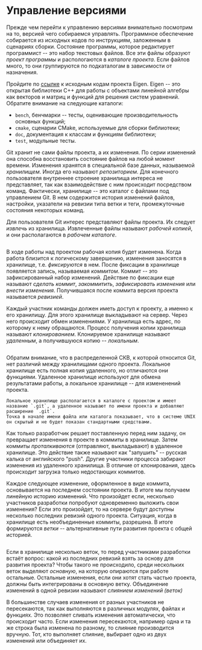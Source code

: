 # Управление версиями

<!-- Что такое проект -->
Прежде чем перейти к управлению версиями внимательно посмотрим на то, версией чего собираемся управлять.
Программное обеспечение собирается из исходных кодов по инструкциям, заложенным в сценариях сборки.
Состояние программы, которое редактирует программист -- это набор текстовых файлов.
Все эти файлы образуют *проект программы* и распологаются в *каталоге проекта*.
Если файлов много, то они группируются по подкаталогам в зависимости от назначения.

Пройдите по [ссылке](https://gitlab.com/libeigen/eigen) к исходным кодам проекта Eigen.
Eigen -- это открытая библиотеки C++ для работы с объектами линейной алгебры как векторов и матриц и функций для решения систем уравнений.
Обратите внимание на следующие каталоги:
* `bench`, бенчмарки -- тесты, оценивающие производительность основных функций;
* `cmake`, сценарии CMake, используемые для сборки библиотеки;
* `doc`, документация к классам и функциям библиотеки;
* `test`, модульные тесты.

<!-- Что такое хранилище -->
Git хранит не сами файлы проекта, а их изменения.
По серии изменений она способна восстановить состояние файлов на любой момент времени.
Изменения хранятся в специальной базе данных, называемой *хранилищем*.
Иногда его называют *репозиторием*.
Для конечного пользователя внутреннее строение хранилища интереса не представляет, так как взаимодействие с ним происходит посредством команд.
Фактически, хранилище -- это каталог с файлами под управлением Git.
В нем содержится история изменений файлов, настройки, указатели на ревизии типа ветки и теги, промежуточные состояния некоторых команд.

<!-- Извлечение рабочей копии -->
Для пользователя Git интерес представляют файлы проекта.
Их следует *извлечь* из хранилища.
Извлеченные файлы называют *рабочей копией*, и они располагаются в *рабочем каталоге*.

```{figure} ./images/worktree.png
```

<!-- Фиксация изменений в хранилище -->
В ходе работы над проектом рабочая копия будет изменена.
Когда работа близится к логическому завершению, изменения заносятся в хранилище, т.е. *фиксируются* в нем.
После фиксации в хранилище появляется запись, называемая *коммитом*.
Коммит -- это зафиксированный набор изменений.
Действие по фиксации еще называют *сделать коммит*, *закоммитить*, *зафиксировать изменения* или *внести изменения*.
Получившаяся после коммита версия проекта называется *ревизией*.

<!-- Удаленное хранилище -->
Каждый участник команды должен иметь доступ к проекту, а именно к его хранилищу.
Для этого хранилище выкладывают на сервер.
Через него происходит обмен изменениями.
У хранилища есть адрес, по которому к нему обращаются.
Процесс получения копии хранилища называют *клонированием*.
Клонируемое хранилище называют *удаленным*, а получившуюся копию -- *локальным*.

```{figure} ./images/local-remote-repo.png
```

<!-- Каталог хранилища -->
Обратим внимание, что в распределенной СКВ, к которой относится Git, нет различий между хранилищами одного проекта.
Локальное хранилище есть полная копия удаленного, но отличаются они функциями.
Удаленное хранилище используют для обмена результатами работы, а локальное хранилище -- для измененений проекта.

```{note}
Локальное хранилище располагается в каталоге с проектом и имеет название `.git`, а удаленное называют по имени проекта и добавляют расширение `.git`.
Точка в начале имени файла или каталога показывает, что в системе UNIX он скрытый и не будет показан стандартными средствами.
```

<!-- Проталкивание и получение изменений из удаленного хранилища -->
Как только разработчик решает поставленную перед ним задачу, он превращает изменения в проекте в коммиты в хранилище.
Затем коммиты *проталкиваются* (отправляют, выкладывают) в удаленное хранилище.
Это действие также называют как "запушить" -- русская калька от английского "push".
Другие участники процесса забирают изменения из удаленного хранилища.
В отличие от клонирования, здесь происходит загрузка только недостающих коммитов.

<!-- Ветка -->
Каждое следующее изменение, оформленное в виде коммита, основывается на последнем состоянии проекта.
В итоге мы получаем линейную историю изменений.
Что произойдет если, несколько участников разработки попробуют одновременно выложить свои изменения?
Если это произойдет, то на сервере будут доступны несколько последних ревизий одного проекта.
Ситуация, когда в хранилище есть необъединенные коммиты, разрешена.
В итоге формируются *ветки* -- альтернативные пути развития проекта с общей историей.

```{figure} ./images/branch.png
```

<!-- Слияние веток -->
Если в хранилище несколько веток, то перед участниками разработки встаёт вопрос: какой из последних ревизий взять за основу для развития проекта?
Чтобы такого не происходило, среди нескольких веток выделяют *основную*, на которую опираются при работе остальные.
Остальные изменения, если они хотят стать частью проекта, должны быть интегрированы в основную ветку.
Объединение изменений в одной ревизии называют *слиянием изменений (веток)*

<!-- Автоматическое и ручное слияние изменений -->
В большинстве случаев изменения от разных участников не пересекаются, так как выполняются в различных модулях, файлах и функциях.
Это позволяет сливать изменения автоматически, что происходит часто.
Если изменения пересекаются, например одна и та же строка была изменена по разному, то слияние производится вручную.
Тот, кто выполняет слияние, выбирает одно из двух изменений или объединяет их.

